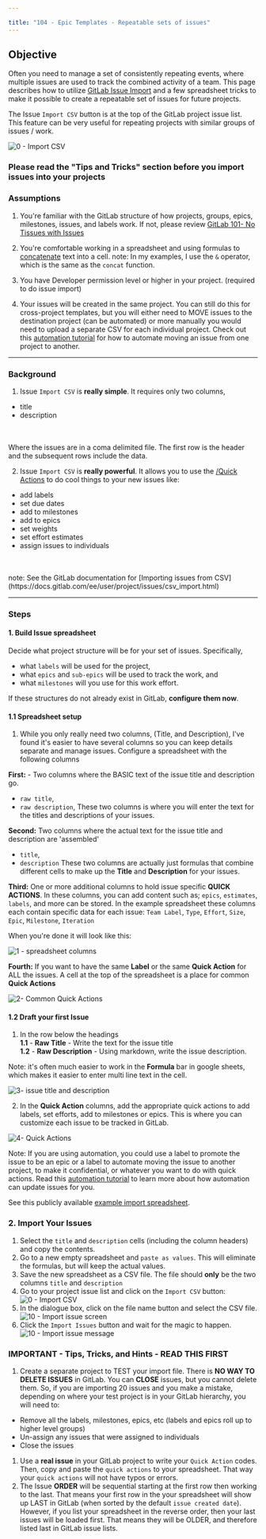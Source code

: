 ```yaml
---

title: "104 - Epic Templates - Repeatable sets of issues"
---
```

## Objective

 Often you need to manage a set of consistently repeating events, where multiple issues are used to track the combined activity of a team.  This page describes how to utilize [GitLab Issue Import](https://docs.gitlab.com/ee/user/project/issues/csv_import.html) and a few spreadsheet tricks to make it possible to create a repeatable set of issues for future projects.

 The Issue `Import CSV` button is at the top of the GitLab project issue list.  This feature can be very useful for repeating projects with similar groups of issues / work.

  ![0 - Import CSV](/handbook/marketing/brand-and-product-marketing/product-and-solution-marketing/images/0-import-issue-button.png)

### Please read the "Tips and Tricks" section before you import issues into your projects

### Assumptions

1. You're familiar with the GitLab structure of how projects, groups, epics, milestones, issues, and labels work.  If not, please review [GitLab 101- No Tissues with Issues](/handbook/marketing/brand-and-product-marketing/product-and-solution-marketing/getting-started/101/)

2. You're comfortable working in a spreadsheet and using formulas to [concatenate](https://support.google.com/docs/answer/3093592) text into a cell.  note: In my examples, I use the `&` operator, which is the same as the `concat` function.

3. You have Developer permission level or higher in your project. (required to do issue import)

4. Your issues will be created in the same project.  You can still do this for cross-project templates, but you will either need to MOVE issues to the destination project (can be automated) or more manually you would need to upload a separate CSV for each individual project.    Check out this [automation tutorial](/handbook/marketing/brand-and-product-marketing/product-and-solution-marketing/getting-started/105/#moving-issues-to-a-certain-project) for how to automate moving an issue from one project to another.

---

### Background

1. Issue `Import CSV` is **really simple**.  It requires only two columns,
  - title
  - description
<br>
<br>Where the issues are in a coma delimited file. The first row is the header and the subsequent rows include the data.

2. Issue `Import CSV`  is **really powerful**. It allows you to use the [/Quick Actions](https://docs.gitlab.com/ee/user/project/quick_actions.html) to do cool things to your new issues like:
- add labels
- set due dates
- add to milestones
- add to epics
- set weights
- set effort estimates
- assign issues to individuals
<br>
<br> note: See the GitLab documentation for [Importing issues from CSV](https://docs.gitlab.com/ee/user/project/issues/csv_import.html)

---

### Steps

#### 1. Build Issue spreadsheet

Decide what project structure will be for your set of issues.  Specifically,
  - what `labels` will be used for the project,
  - what `epics` and `sub-epics` will be used to track the work, and
  - what `milestones` will you use for this work effort.

If these structures do not already exist in GitLab, **configure them now**.

#### 1.1 Spreadsheet setup

1. While you only really need two columns, (Title, and Description), I've found it's easier to have several columns so you can keep details separate and manage issues.  Configure a spreadsheet with the following columns

**First:** - Two columns where the BASIC text of the issue title and description go.
- `raw title`,
- `raw description`,
These two columns is where you will enter the text for the titles and descriptions of your issues.

**Second:** Two columns where the actual text for the issue title and description are 'assembled'
- `title`,
- `description`
These two columns are actually just formulas that combine different cells to make up the **Title** and **Description** for your issues.

**Third:** One or more additional columns to hold issue specific **QUICK ACTIONS**.  In these columns, you can add content such as; `epics`, `estimates`, `labels`, and more can be stored.  In the example spreadsheet these columns each contain specific data for each issue:
`Team Label`, `Type`, `Effort`, `Size`, `Epic`, `Milestone`, `Iteration`

When you're done it will look like this:

 ![1 - spreadsheet columns](/handbook/marketing/brand-and-product-marketing/product-and-solution-marketing/images/1-spreadsheet-columns.png)

**Fourth:** If you want to have the same **Label** or the same **Quick Action** for ALL the issues.  A cell at the top of the spreadsheet is a place for common **Quick Actions**

 ![2- Common Quick Actions](/handbook/marketing/brand-and-product-marketing/product-and-solution-marketing/images/2-common-quickactions.png)


#### 1.2 Draft your first Issue

1. In the row below the headings <br>
**1.1** - **Raw Title** - Write the text for the issue title <br>
**1.2** - **Raw Description** - Using markdown, write the issue description.

Note: it's often much easier to work in the **Formula** bar in google sheets, which makes it easier to enter multi line text in the cell.

![3- issue title and description](/handbook/marketing/brand-and-product-marketing/product-and-solution-marketing/images/3-edit-issue-description.png)

2. In the **Quick Action** columns, add the appropriate quick actions to add labels, set efforts, add to milestones or epics.   This is where you can customize each issue to be tracked in GitLab.

![4- Quick Actions](/handbook/marketing/brand-and-product-marketing/product-and-solution-marketing/images/4-quick-actions.png)

Note: If you are using automation, you could use a label to promote the issue to be an epic or a label to automate moving the issue to another project, to make it confidential, or whatever you want to do with quick actions. Read this [automation tutorial](/handbook/marketing/brand-and-product-marketing/product-and-solution-marketing/getting-started/105/) to learn more about how automation can update issues for you.


See this publicly available [example import spreadsheet](https://docs.google.com/spreadsheets/d/1ighXQY580_aLHIXWUm5Xj9A57eQ5_G52pCD36nL8_ag/edit#gid=0).


### 2. Import Your Issues

1. Select the `title` and `description` cells (including the column headers) and copy the contents.
2. Go to a new empty spreadsheet and `paste as values`.   This will eliminate the formulas, but will keep the actual values.
3. Save the new spreadsheet as a CSV file.  The file should **only** be the two columns `title` and `description`
4. Go to your project issue list and click on the `Import CSV` button:
  ![0 - Import CSV](/handbook/marketing/brand-and-product-marketing/product-and-solution-marketing/images/0-import-issue-button.png)
5. In the dialogue box, click on the file name button and select the CSV file.
  ![10 - Import issue screen](/handbook/marketing/brand-and-product-marketing/product-and-solution-marketing/images/10-import-issue-screen.png)
6. Click the `Import Issues` button and wait for the magic to happen.
  ![10 - Import issue message](/handbook/marketing/brand-and-product-marketing/product-and-solution-marketing/images/11-import-issue-message.png)

### IMPORTANT - Tips, Tricks, and Hints - READ THIS FIRST

1. Create a separate project to TEST your import file.  There is **NO WAY TO DELETE ISSUES** in GitLab.   You can **CLOSE** issues, but you cannot delete them.   So, if you are importing 20 issues and you make a mistake, depending on where your test project is in your GitLab hierarchy, you will need to:
  - Remove all the labels, milestones, epics, etc  (labels and epics roll up to higher level groups)
  - Un-assign any issues that were assigned to individuals
  - Close the issues
1. Use a **real issue** in your GitLab project to write your `Quick Action` codes.  Then, copy and paste the `quick actions` to your spreadsheet.  That way your `quick actions` will not have typos or errors.
1. The Issue **ORDER** will be sequential starting at the first row then working to the last. That means your first row in the your spreadsheet will show up LAST in GitLab (when sorted by the default `issue created date`).  However, if you list your spreadsheet in the reverse order, then your last issues will be loaded first.  That means they will be OLDER, and therefore listed last in GitLab issue lists.
